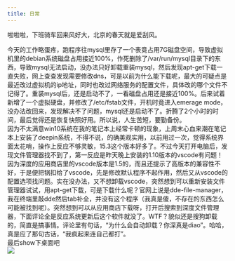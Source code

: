 ```yaml
---
title: 日常
---
```

啦啦啦，下班骑车回来风好大，北京的春天就是爱刮风。  
<!--more-->
今天的工作略蛋疼，跑程序往mysql里存了一个表竟占用7G磁盘空间，导致虚拟机里的debian系统磁盘占用接近100%，作死删除了/var/run/mysql目录下的东西，导致mysql无法启动，没办法只好卸载重装mysql，然后发现apt-get下载一直失败，网上查查发现需要修改dns，可是以前为什么能下载呢，最大的可疑点是最近改过虚拟机的ip地址，同时也改过网络服务的配置文件，具体改的哪个文件不记得了。重装mysql后，还是启动不了，一看磁盘占用还是接近100%。后来试着新增了一个虚拟硬盘，并修改了/etc/fstab文件，开机时竟进入emerage mode，没办法改回来，发现解决不了问题，mysql还是启动不了。折腾了2个小时的时间，最后觉得还是恢复快照好用。所以说，人生苦短，要勤备份。  
因为不太满意win10系统在我的笔记本上经常卡顿的现象，上周末心血来潮在笔记本上安装了deepin系统，不得不说，的确美观实用，以前用过一次，觉得系统界面太花哨，操作上反应不够灵敏，15.3这个版本好多了。不过今天打开电脑后，发现文件管理器找不到了，第一反应是昨天晚上安装的1.10版本的vscode有问题！因为深度的应用商店里的vscode版本是1.5的，而且还提示了高版本的兼容性不好，于是便把锅扣给了vscode，先是修改默认程序不起作用，然后又从vscode的配置选项找问题。实在没办法，又不想卸载vscode，突然想到可以重新安装文件管理器试试，用apt-get下载，可是下载什么呢？官网上说是dde-file-manager，我在终端里敲dde然后tab补全，并没有这个程序（我真是傻，不存在的东西怎么可能被找到呢）。突然想到可以从应用商店下载呀，打开后搜索到深度文件管理器，下面评论全是反应系统更新后这个软件就没了。WTF？貌似还是搜狗卸载的，简直是搞事情。评论里有句话，“为什么会自动卸载？你深真是diao”。哈哈，真是应了那句古话，“我疯起来连自己都打”。  
最后show下桌面吧  
![](2017-03-06-desktop.png)